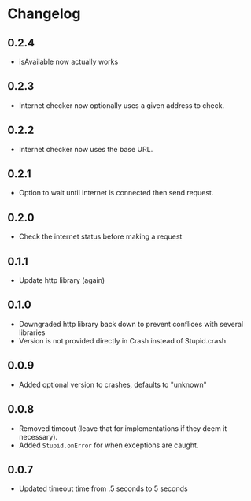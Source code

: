 # Changelog

## 0.2.4

* isAvailable now actually works

## 0.2.3

* Internet checker now optionally uses a given address to check.

## 0.2.2

* Internet checker now uses the base URL.

## 0.2.1

* Option to wait until internet is connected then send request.

## 0.2.0

* Check the internet status before making a request

## 0.1.1

* Update http library (again)

## 0.1.0

* Downgraded http library back down to prevent conflices with several libraries
* Version is not provided directly in Crash instead of Stupid.crash.

## 0.0.9

* Added optional version to crashes, defaults to "unknown"

## 0.0.8

* Removed timeout (leave that for implementations if they deem it necessary).
* Added `Stupid.onError` for when exceptions are caught.

## 0.0.7

* Updated timeout time from .5 seconds to 5 seconds
